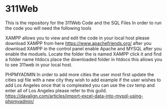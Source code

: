 # 311Web
This is the repository for the 311Web Code and the SQL Files
In order to run the code you will need the following tools 

XAMPP allows you to view and edit the code in your local host 
please download XAMPP from here https://www.apachefriends.org/
after you download XAMPP in the control panel enable Apache and MYSQL
after you enable the moduels. Locate the folder the is named XAMPP
click it and find a folder name htdocs place the downloaded folder in
htdocs this allows you to see 311web in your local host.

PHPMYADMIN
In order to add more cities the user most first update the cities sql file 
with a new city they wish to add example if the user wishes to add Los Angeles 
once that is compleated you can use the csv temp and enter all of Los Angeles
please refer to this guild. 
https://davalign.com/articles/import-excel-data-into-mysql-using-phpmyadmin/
